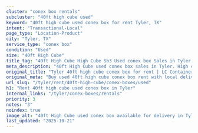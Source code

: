 ```yaml
---
cluster: "conex box rentals"
subcluster: "40ft high cube used"
keyword: "40ft high cube used conex box for rent Tyler, TX"
intent: "Transactional-Local"
page_type: "Location-Product"
city: "Tyler, TX"
service_type: "conex box"
condition: "Used"
size: "40ft High Cube"
title_tag: "40ft High Cube High Cube Sb3 Used conex box Sales in Tyler | LC Container"
meta_description: "40ft High Cube used conex box sales in Tyler. High cube containers with extra height. Fast delivery, competitive pricing. Serving conex boxes area. Quote ID: 4I0. Call (214) 524-4168 for your free quote today."
original_title: "Tyler 40ft high cube conex box for rent | LC Container"
original_meta: "Buy used 40ft high cube conex box rent with local delivery in Tyler, TX. LC Container — local Since 2003. Request a fast quote today."
url_slug: "/tyler/rent/40ft-high-cube/conex-boxes/used"
h1: "Rent 40ft high cube used conex box in Tyler"
internal_links: "/tyler/conex-boxes/rentals"
priority: 3
notes: "3"
noindex: true
image_alt: "40ft High Cube used conex box available for delivery in Tyler"
last_updated: "2025-10-21"
---
```


<!-- TODO: Add unique city/inventory copy, images, and internal links here. -->
